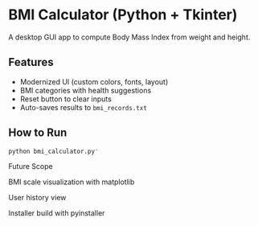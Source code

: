 # BMI Calculator (Python + Tkinter)

A desktop GUI app to compute Body Mass Index from weight and height.

## Features
- Modernized UI (custom colors, fonts, layout)
- BMI categories with health suggestions
- Reset button to clear inputs
- Auto-saves results to `bmi_records.txt`

## How to Run
```bash
python bmi_calculator.py'
```
Future Scope

BMI scale visualization with matplotlib

User history view

Installer build with pyinstaller
